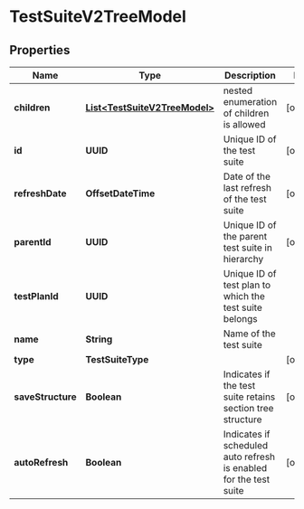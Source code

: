 

# TestSuiteV2TreeModel


## Properties

| Name | Type | Description | Notes |
|------------ | ------------- | ------------- | -------------|
|**children** | [**List&lt;TestSuiteV2TreeModel&gt;**](TestSuiteV2TreeModel.md) | nested enumeration of children is allowed |  [optional] |
|**id** | **UUID** | Unique ID of the test suite |  [optional] |
|**refreshDate** | **OffsetDateTime** | Date of the last refresh of the test suite |  [optional] |
|**parentId** | **UUID** | Unique ID of the parent test suite in hierarchy |  [optional] |
|**testPlanId** | **UUID** | Unique ID of test plan to which the test suite belongs |  |
|**name** | **String** | Name of the test suite |  |
|**type** | **TestSuiteType** |  |  [optional] |
|**saveStructure** | **Boolean** | Indicates if the test suite retains section tree structure |  [optional] |
|**autoRefresh** | **Boolean** | Indicates if scheduled auto refresh is enabled for the test suite |  [optional] |



